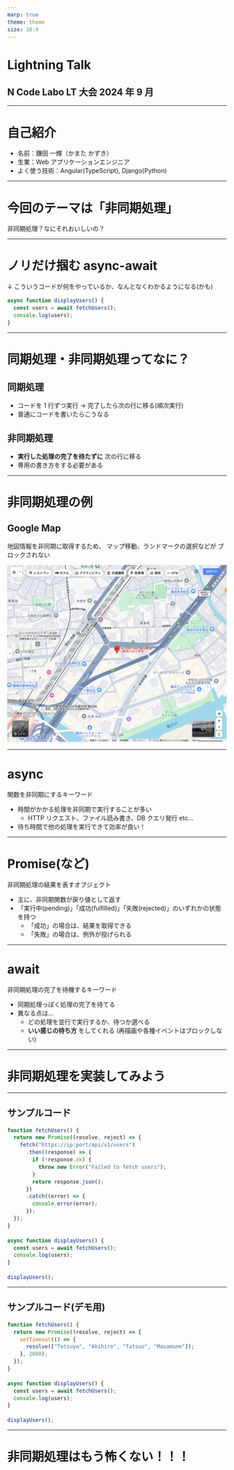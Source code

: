 ```yaml
---
marp: true
theme: theme
size: 16:9
---
```


# Lightning Talk

## N Code Labo LT 大会 2024 年 9 月

---

# 自己紹介

- 名前：鎌田 一輝（かまた かずき）
- 生業：Web アプリケーションエンジニア
- よく使う技術：Angular(TypeScript), Django(Python)

---

# 今回のテーマは「非同期処理」

非同期処理？なにそれおいしいの？

---

# ノリだけ掴む async-await

↓ こういうコードが何をやっているか、なんとなくわかるようになる(かも)

```javascript
async function displayUsers() {
  const users = await fetchUsers();
  console.log(users);
}
```

---

# 同期処理・非同期処理ってなに？

## 同期処理

- コードを 1 行ずつ実行 → 完了したら次の行に移る(順次実行)
- 普通にコードを書いたらこうなる

## 非同期処理

- **実行した処理の完了を待たずに** 次の行に移る
- 専用の書き方をする必要がある

---

# 非同期処理の例

## Google Map

地図情報を非同期に取得するため、
マップ移動、ランドマークの選択などが
ブロックされない

![bg right:45% w:90%](imgs/google-map.png)

---

# async

関数を非同期にするキーワード

- 時間がかかる処理を非同期で実行することが多い
  - HTTP リクエスト、ファイル読み書き、DB クエリ発行 etc...
- 待ち時間で他の処理を実行できて効率が良い！

---

# Promise(など)

非同期処理の結果を表すオブジェクト

- 主に、非同期関数が戻り値として返す
- 「実行中(pending)」「成功(fulfilled)」「失敗(rejected)」のいずれかの状態を持つ
  - 「成功」の場合は、結果を取得できる
  - 「失敗」の場合は、例外が投げられる

---

# await

非同期処理の完了を待機するキーワード

- 同期処理っぽく処理の完了を待てる
- 異なる点は...
  - どの処理を並行で実行するか、待つか選べる
  - **いい感じの待ち方** をしてくれる
    (再描画や各種イベントはブロックしない)

---

# 非同期処理を実装してみよう

---

## サンプルコード

```javascript
function fetchUsers() {
  return new Promise((resolve, reject) => {
    fetch("https://ip:port/api/v1/users")
      .then((response) => {
        if (!response.ok) {
          throw new Error("Failed to fetch users");
        }
        return response.json();
      })
      .catch((error) => {
        console.error(error);
      });
  });
}

async function displayUsers() {
  const users = await fetchUsers();
  console.log(users);
}

displayUsers();
```

---

## サンプルコード(デモ用)

```javascript
function fetchUsers() {
  return new Promise((resolve, reject) => {
    setTimeout(() => {
      resolve(["Tetsuya", "Akihiro", "Tatsuo", "Masamune"]);
    }, 2000);
  });
}

async function displayUsers() {
  const users = await fetchUsers();
  console.log(users);
}

displayUsers();
```

---

# 非同期処理はもう怖くない！！！
